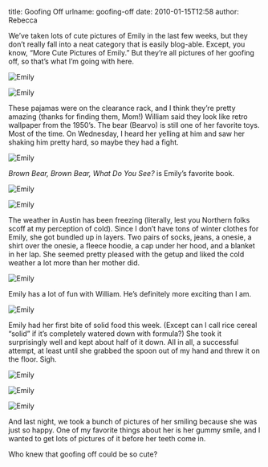 title: Goofing Off
urlname: goofing-off
date: 2010-01-15T12:58
author: Rebecca

We&#x02bc;ve taken lots of cute pictures of Emily in the last few weeks, but
they don&#x02bc;t really fall into a neat category that is easily blog-able.
Except, you know, &ldquo;More Cute Pictures of Emily.&rdquo; But they&#x02bc;re
all pictures of her goofing off, so that&#x02bc;s what I&#x02bc;m going with
here.

![Emily][a]

[a]: {static}/images/2010-01-05-emily-01.jpg

![Emily][b]

[b]: {static}/images/2010-01-05-emily-02.jpg

These pajamas were on the clearance rack, and I think they&#x02bc;re pretty
amazing (thanks for finding them, Mom!) William said they look like retro
wallpaper from the 1950&#x02bc;s. The bear (Bearvo) is still one of her favorite
toys. Most of the time. On Wednesday, I heard her yelling at him and saw her
shaking him pretty hard, so maybe they had a fight.

![Emily][c]

[c]: {static}/images/2010-01-06-emily-01.jpg

_Brown Bear, Brown Bear, What Do You See?_ is Emily&#x02bc;s favorite book.

![Emily][d]

[d]: {static}/images/2010-01-07-emily-01.jpg

![Emily][e]

[e]: {static}/images/2010-01-07-emily-02.jpg

The weather in Austin has been freezing (literally, lest you Northern folks
scoff at my perception of cold). Since I don&#x02bc;t have tons of winter
clothes for Emily, she got bundled up in layers. Two pairs of socks, jeans, a
onesie, a shirt over the onesie, a fleece hoodie, a cap under her hood, and a
blanket in her lap. She seemed pretty pleased with the getup and liked the cold
weather a lot more than her mother did.

![Emily][f]

[f]: {static}/images/2010-01-09-emily-04.jpg

Emily has a lot of fun with William. He&#x02bc;s definitely more exciting than I
am.

![Emily][g]

[g]: {static}/images/2010-01-12-emily-01.jpg

Emily had her first bite of solid food this week. (Except can I call rice cereal
&ldquo;solid&rdquo; if it&#x02bc;s completely watered down with formula?) She
took it surprisingly well and kept about half of it down. All in all, a
successful attempt, at least until she grabbed the spoon out of my hand and
threw it on the floor. Sigh.

![Emily][h]

[h]: {static}/images/2010-01-14-emily-01.jpg

![Emily][i]

[i]: {static}/images/2010-01-14-emily-02.jpg

![Emily][j]

[j]: {static}/images/2010-01-14-emily-03.jpg

And last night, we took a bunch of pictures of her smiling because she was just
so happy. One of my favorite things about her is her gummy smile, and I wanted
to get lots of pictures of it before her teeth come in.

Who knew that goofing off could be so cute?
